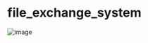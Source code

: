 # file_exchange_system
![image](https://github.com/SweekritiP/file_exchange_system/assets/168674913/9a103797-bdb3-4c91-8420-e215e97ec10d)

